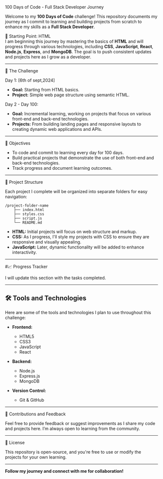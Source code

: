 100 Days of Code - Full Stack Developer Journey

Welcome to my **100 Days of Code** challenge! This repository documents my journey as I commit to learning and building projects from scratch to enhance my skills as a **Full Stack Developer**. 

🚀 Starting Point: HTML  
I am beginning this journey by mastering the basics of **HTML** and will progress through various technologies, including **CSS**, **JavaScript**, **React**, **Node.js**, **Express**, and **MongoDB**. The goal is to push consistent updates and projects here as I grow as a developer.

---

📅 The Challenge

Day 1: [6th of sept,2024]
- **Goal:** Starting from HTML basics.
- **Project:** Simple web page structure using semantic HTML.

Day 2 - Day 100:
- **Goal:** Incremental learning, working on projects that focus on various front-end and back-end technologies.
- **Projects:** From building landing pages and responsive layouts to creating dynamic web applications and APIs.

---

🌟 Objectives

- To code and commit to learning every day for 100 days.
- Build practical projects that demonstrate the use of both front-end and back-end technologies.
- Track progress and document learning outcomes.

---

 📂 Project Structure

Each project I complete will be organized into separate folders for easy navigation:
```
/project-folder-name
    ├── index.html
    ├── styles.css
    ├── script.js
    └── README.md
```

- **HTML:** Initial projects will focus on web structure and markup.
- **CSS:** As I progress, I'll style my projects with CSS to ensure they are responsive and visually appealing.
- **JavaScript:** Later, dynamic functionality will be added to enhance interactivity.

---

#📈 Progress Tracker

I will update this section with the tasks completed.

---

## 🛠️ Tools and Technologies

Here are some of the tools and technologies I plan to use throughout this challenge:

- **Frontend:**
  - HTML5
  - CSS3
  - JavaScript
  - React

- **Backend:**
  - Node.js
  - Express.js
  - MongoDB

- **Version Control:**
  - Git & GitHub

---

🤝 Contributions and Feedback

Feel free to provide feedback or suggest improvements as I share my code and projects here. I’m always open to learning from the community.

---

 📝 License

This repository is open-source, and you're free to use or modify the projects for your own learning.

---

**Follow my journey and connect with me for collaboration!**
